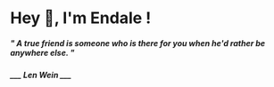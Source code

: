 <h1 title="head"> Hey 👋, I'm Endale !</h1>

**<h5><i>" A true friend is someone who is there for you when he'd rather be anywhere else. "</i></h5>**

*<b>___ Len Wein ___</b>*
